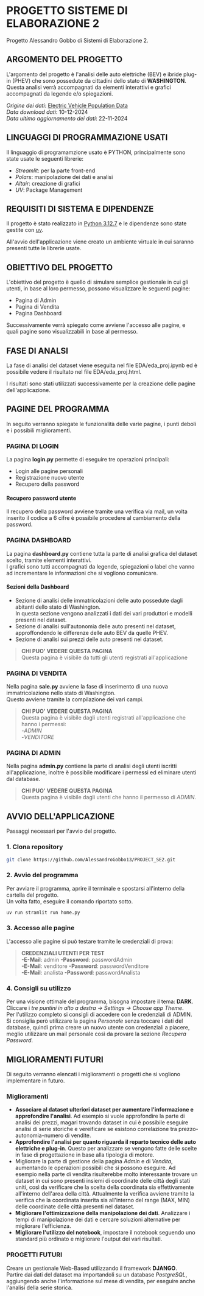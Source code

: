 # PROGETTO SISTEME DI ELABORAZIONE 2

Progetto Alessandro Gobbo di Sistemi di Elaborazione 2.

## ARGOMENTO DEL PROGETTO

L'argomento del progetto è l'analisi delle auto elettriche (BEV) e ibride plug-in (PHEV) che sono
possedute da cittadini dello stato di **WASHINGTON**.  
Questa analisi verrà accompagnati da elementi interattivi e grafici accompagnati da legende e/o spiegazioni.

*Origine dei dati*: [Electric Vehicle Population Data](https://catalog.data.gov/dataset/electric-vehicle-population-data)  
*Data download dati*: 10-12-2024  
*Data ultimo aggiornamento dei dati*: 22-11-2024

## LINGUAGGI DI PROGRAMMAZIONE USATI

Il linguaggio di programamzione usato è PYTHON, principalmente sono state usate le seguenti librerie:

- *Streamlit*: per la parte front-end
- *Polars*: manipolazione dei dati e analisi
- *Altair*: creazione di grafici
- *UV*: Package Management

## REQUISITI DI SISTEMA E DIPENDENZE

Il progetto è stato realizzato in [Python 3.12.7](https://www.python.org/downloads/release/python-3127/) e le dipendenze sono state gestite con [uv](https://docs.astral.sh/uv/).

All'avvio dell'applicazione viene creato un ambiente virtuale in cui saranno presenti tutte le librerie usate.

## OBIETTIVO DEL PROGETTO

L'obiettivo del progetto è quello di simulare semplice gestionale in cui gli utenti, in base al loro
permesso, possono visualizzare le seguenti pagine:

- Pagina di Admin
- Pagina di Vendita
- Pagina Dashboard

Successivamente verrà spiegato come avviene l'accesso alle pagine, e quali pagine sono visualizzabili in
base al permesso.

## FASE DI ANALSI

La fase di analisi del dataset viene eseguita nel file EDA/eda_proj.ipynb ed è possibile
vedere il risultato nel file EDA/eda_proj.html.

I risultati sono stati utilizzati successivamente per la creazione delle pagine dell'applicazione.

## PAGINE DEL PROGRAMMA

In seguito verranno spiegate le funzionalità delle varie pagine, i punti deboli e i possibili miglioramenti.

### PAGINA DI LOGIN

La pagina **login.py** permette di eseguire tre operazioni principali:

- Login alle pagine personali
- Registrazione nuovo utente
- Recupero della password

#### Recupero password utente

Il recupero della password avviene tramite una verifica via mail,
un volta inserito il codice a 6 cifre è possibile procedere al cambiamento
della password.

### PAGINA DASHBOARD

La pagina **dashboard.py** contiene tutta la parte di analisi
grafica del dataset scelto, tramite elementi interattivi.  
I grafici sono tutti accompagnati da legende, spiegazioni o label che
vanno ad incrementare le informazioni che si vogliono comunicare.  

#### Sezioni della Dashboard

- Sezione di analisi delle immatricolazioni delle auto possedute
dagli abitanti dello stato di Washington.  
In questa sezione vengono analizzati i dati dei vari produttori e modelli presenti
nel dataset.
- Sezione di analisi sull'autonomia delle auto presenti nel dataset, approffondendo
le differenze delle auto BEV da quelle PHEV.
- Sezione di analisi sui prezzi delle auto presenti nel dataset.

> **CHI PUO' VEDERE QUESTA PAGINA**  
> Questa pagina è visibile da tutti gli utenti registrati all'applicazione

### PAGINA DI VENDITA

Nella pagina **sale.py** avviene la fase di inserimento di una nuova immatricolazione
nello stato di Washington.  
Questo avviene tramite la compilazione dei vari campi.

> **CHI PUO' VEDERE QUESTA PAGINA**  
> Questa pagina è visibile dagli utenti registrati all'applicazione che hanno i permessi:  
> -*ADMIN*  
> -*VENDITORE*

### PAGINA DI ADMIN

Nella pagina **admin.py** contiene la parte di analisi degli utenti iscritti
all'applicazione, inoltre è possibile modificare i permessi ed eliminare
utenti dal database.

> **CHI PUO' VEDERE QUESTA PAGINA**  
> Questa pagina è visibile dagli utenti che hanno il permesso di *ADMIN*.

## AVVIO DELL'APPLICAZIONE

Passaggi necessari per l'avvio del progetto.

### 1. Clona repository

```bash
git clone https://github.com/AlessandroGobbo13/PROJECT_SE2.git
```

### 2. Avvio del programma

Per avviare il programma, aprire il terminale e spostarsi all'interno della cartella del progetto.  
Un volta fatto, eseguire il comando riportato sotto.

```bash
uv run stramlit run home.py
```

### 3. Accesso alle pagine

L'accesso alle pagine si può testare tramite le credenziali di prova:

> **CREDENZIALI UTENTI PER TEST**  
> **-E-Mail**: admin **-Password**: passwordAdmin  
> **-E-Mail**: venditore **-Password**: passwordVenditore  
> **-E-Mail**: analista **-Password**: passwordAnalista

### 4. Consigli su utilizzo

Per una visione ottimale del programma, bisogna impostare il tema: **DARK**.  
Cliccare i *tre puntini in alto a destra -> Settings -> Choose app Theme*.  
Per l'utilizzo completo si consigli di accedere con le credenziali di ADMIN.  
Si consiglia però utilizzare la pagina *Personale* senza toccare i dati del database, quindi prima creare un nuovo utente con credenziali a piacere, meglio utilizzare un mail personale così da provare la sezione *Recupera Password*.

## MIGLIORAMENTI FUTURI

Di seguito verranno elencati i miglioramenti o progetti che si vogliono implementare in futuro.

### Miglioramenti

- **Associare al dataset ulteriori dataset per aumentare l'informazione e approfondire l'analisi**.
Ad esempio si vuole approfondire la parte di analisi dei prezzi, magari trovando dataset in cui è possibile eseguire analisi di serie storiche e vereificare se esistono correlazione tra prezzo-autonomia-numero di vendite.
- **Approfondire l'analisi per quanto riguarda il reparto tecnico delle auto elettriche e plug-in**. Questo per analizzare se vengono fatte delle scelte in fase di progettazione in base alla tipologia di motore.
- Migliorare la parte di gestione della pagina *Admin* e di *Vendita*, aumentando le operazioni possibili che si possono eseguire. Ad esempio nella parte di vendita risulterebbe molto interessante trovare un dataset in cui sono presenti insiemi di coordinate delle città degli stati uniti, così da verificare che la scelta della coordinata sia effettivamente all'interno dell'area della città.
Attualmente la verifica avviene tramite la verifica che la coordinata inserita sia all'interno del range (MAX, MIN) delle coordinate delle città presenti nel dataset.
- **Migliorare l'ottimizzazione della manipolazione dei dati**. Analizzare i tempi di manipolazione dei dati e cercare soluzioni alternative per migliorare l'efficienza.
- **Migliorare l'utilizzo del notebook**, impostare il notebook seguendo uno standard più ordinato e migliorare l'output dei vari risultati.

### PROGETTI FUTURI

Creare un gestionale Web-Based utilizzando il framework **DJANGO**.  
Partire dai dati del dataset ma importandoli su un database *PostgreSQL*, aggiungendo anche l'informazione sul
mese di vendita, per eseguire anche l'analisi della serie storica.  
